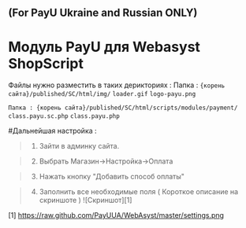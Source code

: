 (For PayU Ukraine and Russian ONLY)
-------

Модуль PayU для Webasyst ShopScript
======


Файлы нужно разместить в таких дерикториях :
Папка : `{корень сайта}/published/SC/html/img/`
`loader.gif`
`logo-payu.png`

`Папка : {корень сайта}/published/SC/html/scripts/modules/payment/`
`class.payu.sc.php`
`class.payu.php`

#Дальнейшая настройка :

>1. Зайти в админку сайта.

>2. Выбрать Магазин->Настройка->Оплата

>3. Нажать кнопку "Добавить способ оплаты"

>4. Заполнить все необходимые поля ( Короткое описание на скриншоте )
![Скриншот][1]

[1] https://raw.github.com/PayUUA/WebAsyst/master/settings.png